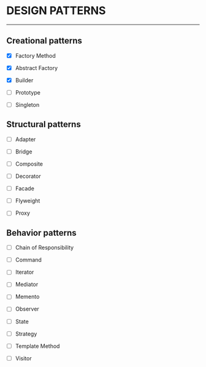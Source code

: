 # DESIGN PATTERNS
---

## Creational patterns

- [x] Factory Method

- [x] Abstract Factory 

- [x] Builder

- [ ] Prototype 

- [ ] Singleton


## Structural patterns

- [ ] Adapter

- [ ] Bridge 

- [ ] Composite 

- [ ] Decorator

- [ ] Facade

- [ ] Flyweight

- [ ] Proxy

## Behavior patterns

- [ ] Chain of Responsibility

- [ ] Command

- [ ] Iterator

- [ ] Mediator

- [ ] Memento

- [ ] Observer 

- [ ] State

- [ ] Strategy

- [ ] Template Method

- [ ] Visitor
